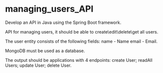 # managing_users_API

Develop an API in Java using the Spring Boot framework.

API for managing users, it should be able to create\edit\delete\get all users.

The user entity consists of the following fields:
name - Name
email - Email.

MongoDB must be used as a database.

The output should be applications with 4 endpoints:
create User;
readAll Users;
update User;
delete User.